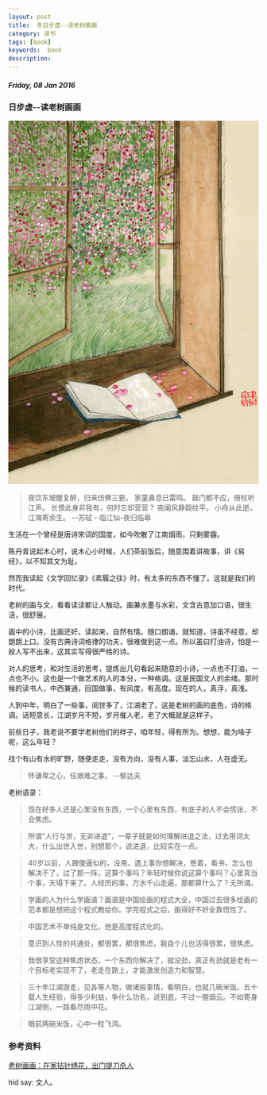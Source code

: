 ```yaml
---
layout: post
title:  冬日步虚--读老树画画
category: 读书
tags: [book]
keywords:  book
description:
---
```


##### Friday, 08 Jan 2016

### 日步虚--读老树画画

![LaoShuHuaHua](/../../assets/img/book/2016/LaoShuHuaHua_2.jpeg)

> 夜饮东坡醒复醉，归来仿佛三更。
家童鼻息已雷鸣。
敲门都不应，倚杖听江声。
长恨此身非我有，何时忘却营营？
夜阑风静縠纹平。
小舟从此逝，江海寄余生。
--苏轼 - 临江仙-夜归临皋

生活在一个曾经是唐诗宋词的国度，如今吹散了江南烟雨，只剩雾霾。

陈丹青说起木心时，说木心小时候，人们茶前饭后，随意围着讲故事，讲《易经》，以不知其文为耻。

然而我读起《文学回忆录》《素履之往》时，有太多的东西不懂了。这就是我们的时代。

老树的画与文，看看读读都让人触动。画兼水墨与水彩，文含古意加口语，很生活，很舒展。

画中的小诗，比画还好。读起来，自然有情。随口朗诵，就知道，诗虽不经意，却朗朗上口。没有古典诗词格律的功夫，很难做到这一点。所以虽曰打油诗，怕是一般人写不出来，这其实写得很严格的诗。

对人的思考，和对生活的思考，提炼出几句看起来随意的小诗，一点也不打油，一点也不小。这也是一个做艺术的人的本分，一种格调。这是民国文人的余绪。那时候的读书人，中西兼通，回国做事，有风度，有高度。现在的人，真浮，真浅。

人到中年，明白了一些事，阅世多了，江湖老了，这是老树的画的底色，诗的格调。话短意长，江湖岁月不短，岁月催人老，老了大概就是这样子。

前些日子，我老说不要学老树他们的样子，咱年轻，得有所为。想想，能为啥子呢，这么年轻？

找个有山有水的旷野，随便走走，没有方向，没有人事，淡忘山水，人在虚无。


> 怀谦卑之心，任艰难之事。
--郁达夫

老树语录：

> 现在好多人还是心里没有东西，一个心里有东西，有底子的人不会慌张，不会焦虑。

> 所谓“人行与世，无非进退”，一辈子就是如何理解进退之法，过去用词太大，什么出世入世，别想那个，说进退，比较实在一点。

> 40岁以前，人跟傻逼似的，没用，遇上事你想解决，憋着，看书，怎么也解决不了，过了那一阵，这算个事吗？年轻时候你说这算个事吗？心里真当个事，天塌下来了。人经历的事，万水千山走遍，那都算什么了？无所谓。

> 学画的人为什么学画谱？画谱是中国绘画的程式大全，中国过去很多绘画的范本都是想把这个程式教给你。学完程式之后，画得好不好全靠悟性了。

> 中国艺术不单纯是文化，他是高度程式化的。

> 意识到人性的共通处，都很累，都很焦虑，我自个儿也活得很累，很焦虑。

> 我很享受这种焦虑状态，一个东西你解决了，就没劲，真正有劲就是老有一个目标老实现不了，老走在路上，才能激发创造力和智慧。

> 三十年江湖游走，见各等人物，做诸般事情，看明白，也就几碗米饭。五十载人生经验，得多少利益，争什么功名，说到底，不过一握烟云。不如寄身江湖侧，一路看尽雨中花。

> 眼前两碗米饭，心中一粒飞鸿。


### 参考资料
[老树画画：在家拈针绣花，出门提刀杀人](http://www.jiemian.com/article/500643.html)


hid say: 文人。
